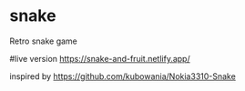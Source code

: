 # snake
Retro snake game

#live version
https://snake-and-fruit.netlify.app/

inspired by https://github.com/kubowania/Nokia3310-Snake
